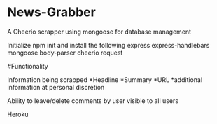 # News-Grabber
A Cheerio scrapper using mongoose for database management

Initialize 
npm init and install the following
express
express-handlebars
mongoose
body-parser
cheerio
request

#Functionality 

Information being scrapped
*Headline
*Summary
*URL
*additional information at personal discretion

Ability to leave/delete comments by user visible to all users

Heroku


